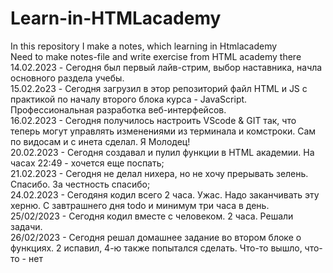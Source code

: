 # Learn-in-HTMLacademy
In this repository I make a notes, which learning in Htmlacademy<br>
Need to make notes-file and write exercise from HTML academy there <br>
14.02.2023 - Сегодня был первый лайв-стрим, выбор наставника, начла основного раздела учебы.<br>
15.02.2o23 - Сегодня загрузил в этор репозиторий файл HTML и JS с практикой по началу второго блока курса - JavaScript. Профессиональная разработка веб-интерфейсов.<br>
16.02.2023 - Сегодня получилось настроить VScode & GIT так, что теперь могут управлять изменениями из терминала и комстроки. Сам по видосам и с инета сделал. Я Молодец!
<br>
20.02.2023 - Сегодня создавал и пулил функции в HTML академии. На часах 22:49 - хочется еще поспать;<br>
21.02.2023 - Сегодня не делал нихера, но не хочу прерывать зелень. Спасибо. За честность спасибо;<br>
24.02.2023 - Сегодяня кодил всего 2 часа. Ужас. Надо заканчивать эту херню. С завтрашнего дня todo и минимум три часа в день.<br>
25/02/2023 - Сегодня кодил вместе с человеком. 2 часа. Решали задачи.<br>
26/02/2023 - Сегодня решал домашнее задание во втором блоке о функциях. 2 испавил, 4-ю также попытался сделать. Что-то вышло, что-то - нет
